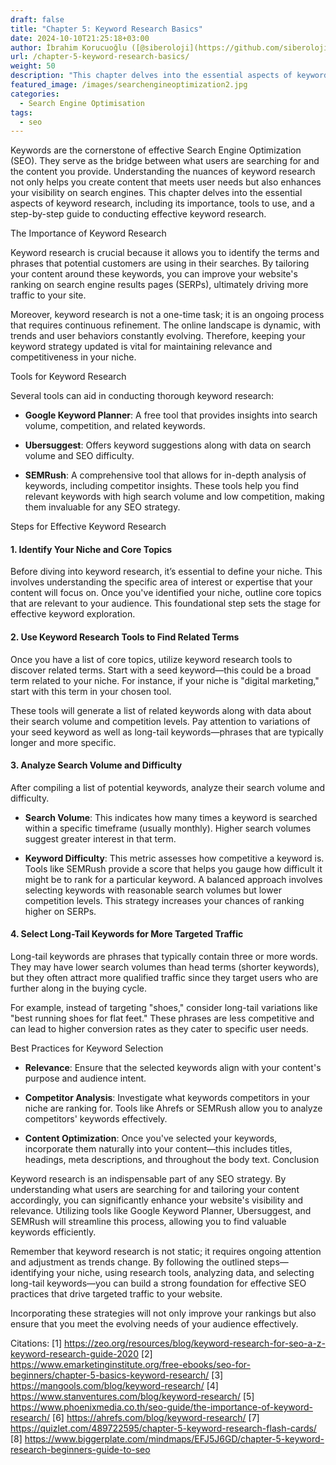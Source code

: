 ```yaml
---
draft: false
title: "Chapter 5: Keyword Research Basics"
date: 2024-10-10T21:25:18+03:00
author: İbrahim Korucuoğlu ([@siberoloji](https://github.com/siberoloji))
url: /chapter-5-keyword-research-basics/
weight: 50
description: "This chapter delves into the essential aspects of keyword research, including its importance, tools to use, and a step-by-step guide to conducting effective keyword research."
featured_image: /images/searchengineoptimization2.jpg
categories:
  - Search Engine Optimisation
tags:
  - seo
---
```

Keywords are the cornerstone of effective Search Engine Optimization (SEO). They serve as the bridge between what users are searching for and the content you provide. Understanding the nuances of keyword research not only helps you create content that meets user needs but also enhances your visibility on search engines. This chapter delves into the essential aspects of keyword research, including its importance, tools to use, and a step-by-step guide to conducting effective keyword research.

The Importance of Keyword Research

Keyword research is crucial because it allows you to identify the terms and phrases that potential customers are using in their searches. By tailoring your content around these keywords, you can improve your website's ranking on search engine results pages (SERPs), ultimately driving more traffic to your site.

Moreover, keyword research is not a one-time task; it is an ongoing process that requires continuous refinement. The online landscape is dynamic, with trends and user behaviors constantly evolving. Therefore, keeping your keyword strategy updated is vital for maintaining relevance and competitiveness in your niche.

Tools for Keyword Research

Several tools can aid in conducting thorough keyword research:
* **Google Keyword Planner**: A free tool that provides insights into search volume, competition, and related keywords.

* **Ubersuggest**: Offers keyword suggestions along with data on search volume and SEO difficulty.

* **SEMRush**: A comprehensive tool that allows for in-depth analysis of keywords, including competitor insights.
These tools help you find relevant keywords with high search volume and low competition, making them invaluable for any SEO strategy.

Steps for Effective Keyword Research
#### 1. Identify Your Niche and Core Topics

Before diving into keyword research, it’s essential to define your niche. This involves understanding the specific area of interest or expertise that your content will focus on. Once you've identified your niche, outline core topics that are relevant to your audience. This foundational step sets the stage for effective keyword exploration.
#### 2. Use Keyword Research Tools to Find Related Terms

Once you have a list of core topics, utilize keyword research tools to discover related terms. Start with a seed keyword—this could be a broad term related to your niche. For instance, if your niche is "digital marketing," start with this term in your chosen tool.

These tools will generate a list of related keywords along with data about their search volume and competition levels. Pay attention to variations of your seed keyword as well as long-tail keywords—phrases that are typically longer and more specific.
#### 3. Analyze Search Volume and Difficulty

After compiling a list of potential keywords, analyze their search volume and difficulty.
* **Search Volume**: This indicates how many times a keyword is searched within a specific timeframe (usually monthly). Higher search volumes suggest greater interest in that term.

* **Keyword Difficulty**: This metric assesses how competitive a keyword is. Tools like SEMRush provide a score that helps you gauge how difficult it might be to rank for a particular keyword.
A balanced approach involves selecting keywords with reasonable search volumes but lower competition levels. This strategy increases your chances of ranking higher on SERPs.
#### 4. Select Long-Tail Keywords for More Targeted Traffic

Long-tail keywords are phrases that typically contain three or more words. They may have lower search volumes than head terms (shorter keywords), but they often attract more qualified traffic since they target users who are further along in the buying cycle.

For example, instead of targeting "shoes," consider long-tail variations like "best running shoes for flat feet." These phrases are less competitive and can lead to higher conversion rates as they cater to specific user needs.

Best Practices for Keyword Selection
* **Relevance**: Ensure that the selected keywords align with your content's purpose and audience intent.

* **Competitor Analysis**: Investigate what keywords competitors in your niche are ranking for. Tools like Ahrefs or SEMRush allow you to analyze competitors' keywords effectively.

* **Content Optimization**: Once you've selected your keywords, incorporate them naturally into your content—this includes titles, headings, meta descriptions, and throughout the body text.
Conclusion

Keyword research is an indispensable part of any SEO strategy. By understanding what users are searching for and tailoring your content accordingly, you can significantly enhance your website's visibility and relevance. Utilizing tools like Google Keyword Planner, Ubersuggest, and SEMRush will streamline this process, allowing you to find valuable keywords efficiently.

Remember that keyword research is not static; it requires ongoing attention and adjustment as trends change. By following the outlined steps—identifying your niche, using research tools, analyzing data, and selecting long-tail keywords—you can build a strong foundation for effective SEO practices that drive targeted traffic to your website.

Incorporating these strategies will not only improve your rankings but also ensure that you meet the evolving needs of your audience effectively.

Citations: [1] https://zeo.org/resources/blog/keyword-research-for-seo-a-z-keyword-research-guide-2020 [2] https://www.emarketinginstitute.org/free-ebooks/seo-for-beginners/chapter-5-basics-keyword-research/ [3] https://mangools.com/blog/keyword-research/ [4] https://www.stanventures.com/blog/keyword-research/ [5] https://www.phoenixmedia.co.th/seo-guide/the-importance-of-keyword-research/ [6] https://ahrefs.com/blog/keyword-research/ [7] https://quizlet.com/489722595/chapter-5-keyword-research-flash-cards/ [8] https://www.biggerplate.com/mindmaps/EFJ5J6GD/chapter-5-keyword-research-beginners-guide-to-seo
